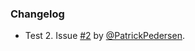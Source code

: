 ### Changelog

* Test 2. Issue [#2](https://github.com/PatrickPedersen/autoChangelog/issues/2) by [@PatrickPedersen](https://github.com/PatrickPedersen).
